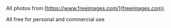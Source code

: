 All photos from [https://www.freeimages.com/](freeimages.com). 

All free for personal and commercial use